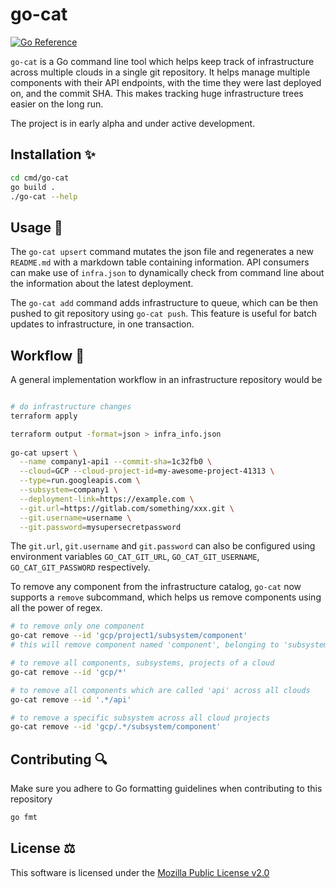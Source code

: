 go-cat
======
[![Go Reference](https://pkg.go.dev/badge/gitlab.com/sorcero/community/go-cat.svg)](https://pkg.go.dev/gitlab.com/sorcero/community/go-cat)

`go-cat` is a Go command line tool which helps keep track
of infrastructure across multiple clouds in a single git repository.
It helps manage multiple components with their API endpoints, with the 
time they were last deployed on, and the commit SHA. This makes tracking
huge infrastructure trees easier on the long run.

The project is in early alpha and under active development.

Installation ✨
---------------

```bash
cd cmd/go-cat
go build .
./go-cat --help
```

Usage 🤔
--------

The `go-cat upsert` command mutates the json file and regenerates a new 
`README.md` with a markdown table containing information. API consumers
can make use of `infra.json` to dynamically check from command line about the 
information about the latest deployment.

The `go-cat add` command adds infrastructure to queue, which can be then pushed to git 
repository using `go-cat push`. This feature is useful for batch updates to
infrastructure, in one transaction.

Workflow 🔧
----------
A general implementation workflow in an infrastructure repository
would be 
```bash

# do infrastructure changes 
terraform apply

terraform output -format=json > infra_info.json
 
go-cat upsert \
  --name company1-api1 --commit-sha=1c32fb0 \
  --cloud=GCP --cloud-project-id=my-awesome-project-41313 \
  --type=run.googleapis.com \
  --subsystem=company1 \
  --deployment-link=https://example.com \
  --git.url=https://gitlab.com/something/xxx.git \
  --git.username=username \
  --git.password=mysupersecretpassword

```

The `git.url`, `git.username` and `git.password` can also be configured using
environment variables `GO_CAT_GIT_URL`, `GO_CAT_GIT_USERNAME`, `GO_CAT_GIT_PASSWORD`
respectively.

To remove any component from the infrastructure catalog, `go-cat` now
supports a `remove` subcommand, which helps us remove components using all
the power of regex.

```bash
# to remove only one component
go-cat remove --id 'gcp/project1/subsystem/component'
# this will remove component named 'component', belonging to 'subsystem', in project 'project1' deployed on GCP.

# to remove all components, subsystems, projects of a cloud
go-cat remove --id 'gcp/*'

# to remove all components which are called 'api' across all clouds
go-cat remove --id '.*/api'

# to remove a specific subsystem across all cloud projects
go-cat remove --id 'gcp/.*/subsystem/component'
```

Contributing 🔍
---------------
Make sure you adhere to Go formatting guidelines when
contributing to this repository

```bash
go fmt
```

License ⚖️
-----------
This software is licensed under the [Mozilla Public License v2.0](./LICENSE)
